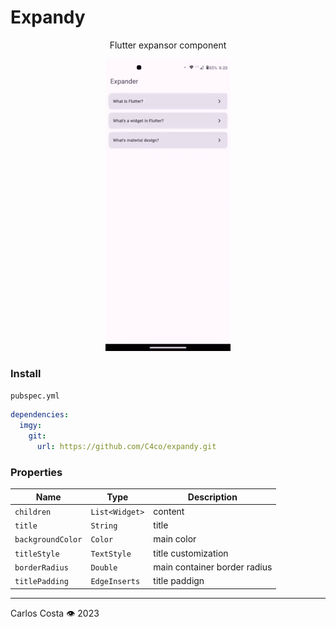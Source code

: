 # Expandy

<center>
  <p>Flutter expansor component<p>
  <img src="./example.gif" width={350} />
</center>

### Install

`pubspec.yml`
```yml
dependencies:
  imgy:
    git:
      url: https://github.com/C4co/expandy.git
```

### Properties

| Name              | Type           | Description                  |
| ----------------- | -------------- | ---------------------------- |
| `children`        | `List<Widget>` | content                      |
| `title`           | `String`       | title                        |
| `backgroundColor` | `Color`        | main color                   |
| `titleStyle`      | `TextStyle`    | title customization          |
| `borderRadius`    | `Double`       | main container border radius |
| `titlePadding`    | `EdgeInserts`  | title paddign                |

---

Carlos Costa 👁 2023